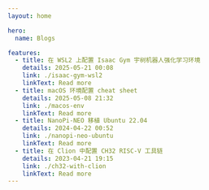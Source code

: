 ```yaml
---
layout: home

hero:
  name: Blogs

features:
  - title: 在 WSL2 上配置 Isaac Gym 宇树机器人强化学习环境
    details: 2025-05-21 00:08
    link: ./isaac-gym-wsl2
    linkText: Read more
  - title: macOS 环境配置 cheat sheet
    details: 2025-05-08 21:32
    link: ./macos-env
    linkText: Read more
  - title: NanoPi-NEO 移植 Ubuntu 22.04
    details: 2024-04-22 00:52
    link: ./nanopi-neo-ubuntu
    linkText: Read more
  - title: 在 Clion 中配置 CH32 RISC-V 工具链
    details: 2023-04-21 19:15
    link: ./ch32-with-clion
    linkText: Read more
---
```

